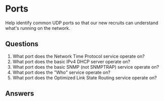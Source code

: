 # Ports
Help identify common UDP ports so that our new recruits can understand what's running on the network.

## Questions
1. What port does the Network Time Protocol service operate on?
2. What port does the basic IPv4 DHCP server operate on?
3. What port does the basic SNMP (not SNMPTRAP) service operate on?
4. What port does the "Who" service operate on?
5. What port does the Optimized Link State Routing service operate on?

## Answers
